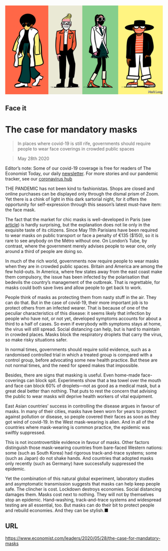 ![](./images/20200530_LDD010.jpg)

## Face it

# The case for mandatory masks

> In places where covid-19 is still rife, governments should require people to wear face coverings in crowded public spaces

> May 28th 2020

Editor’s note: Some of our covid-19 coverage is free for readers of The Economist Today, our daily [newsletter](https://www.economist.com/https://my.economist.com/user#newsletter). For more stories and our pandemic tracker, see our [coronavirus hub](https://www.economist.com//news/2020/03/11/the-economists-coverage-of-the-coronavirus)

THE PANDEMIC has not been kind to fashionistas. Shops are closed and online purchases can be displayed only through the dismal prism of Zoom. Yet there is a chink of light in this dark sartorial night, for it offers the opportunity for self-expression through this season’s latest must-have item: the face mask.

The fact that the market for chic masks is well-developed in Paris (see [article](https://www.economist.com//node/21786917)) is hardly surprising, but the explanation does not lie only in the exquisite taste of its citizens. Since May 11th Parisians have been required to wear masks on public transport or face a penalty of €135 ($150), so it is rare to see anybody on the Métro without one. On London’s Tube, by contrast, where the government merely advises people to wear one, only around a third of people are doing so.

In much of the rich world, governments now require people to wear masks when they are in crowded public spaces. Britain and America are among the few hold-outs. In America, where few states away from the east coast make them compulsory, the issue has been infected by the polarisation that bedevils the country’s management of the outbreak. That is regrettable, for masks could both save lives and allow people to get back to work.

People think of masks as protecting them from nasty stuff in the air. They can do that. But in the case of covid-19, their more important job is to protect others from an infected wearer. That is because of one of the peculiar characteristics of this disease: it seems likely that infection by people who have not, or not yet, developed symptoms accounts for about a third to a half of cases. So even if everybody with symptoms stays at home, the virus will still spread. Social distancing can help, but is hard to maintain in crowded places. Masks block the respiratory droplets that carry the virus, so make risky situations safer.

In normal times, governments should require solid evidence, such as a randomised controlled trial in which a treated group is compared with a control group, before advocating some new health practice. But these are not normal times, and the need for speed makes that impossible.

Besides, there are signs that masking is useful. Even home-made face-coverings can block spit. Experiments show that a tea towel over the mouth and face can block 60% of droplets—not as good as a medical mask, but a great deal better than nothing. That puts to rest the concern that advising the public to wear masks will deprive health workers of vital equipment.

East Asian countries’ success in controlling the disease argues in favour of masks. In many of their cities, masks have been worn for years to protect against pollution or disease, so people covered their faces as soon as they got wind of covid-19. In the West mask-wearing is alien. And in all of the countries where mask-wearing is common practice, the epidemic was swiftly suppressed.

This is not incontrovertible evidence in favour of masks. Other factors distinguish those mask-wearing countries from bare-faced Western nations: some (such as South Korea) had rigorous track-and-trace systems; some (such as Japan) do not shake hands. And countries that adopted masks only recently (such as Germany) have successfully suppressed the epidemic.

Yet the combination of this natural global experiment, laboratory studies and asymptomatic transmission suggests that masks can help keep people safe. The clincher is cost. Lockdown destroys economies. Social distancing damages them. Masks cost next to nothing. They will not by themselves stop an epidemic. Hand-washing, track-and-trace systems and widespread testing are all essential, too. But masks can do their bit to protect people and rebuild economies. And they can be stylish.■

## URL

https://www.economist.com/leaders/2020/05/28/the-case-for-mandatory-masks

